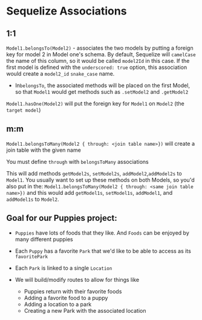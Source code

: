 # Sequelize Associations

## 1:1


`Model1.belongsTo(Model2)` - associates the two models by putting a foreign key for model 2 in Model one's schema. By default, Sequelize will `camelCase` the name of this column, so it would be called `model2Id` in this case. If the first model is defined with the `underscored: true` option, this association would create a `model2_id` `snake_case` name.
* In`belongsTo`, the associated methods will be placed on the first Model, so that `Model1` would get methods such as `.setModel2` and `.getModel2`

`Model1.hasOne(Model2)` will put the foreign key for `Model1` on `Model2` (the `target model`)

## m:m


`Model1.belongsToMany(Model2 { through: <join table name>})` will create a join table with the given name

You must define `through` with `belongsToMany` associations

This will add methods `getModel2s`, `setModel2s`, `addModel2`,`addModel2s` to `Model1`. You usually want to set up these methods on both Models, so you'd also put in the:
`Model1.belongsToMany(Model2 { through: <same join table name>})`
and this would add `getModel1s`, `setModel1s`, `addModel1`, and `addModel1s` to `Model2`.

## Goal for our Puppies project:

* `Puppies` have lots of foods that they like. And `Foods` can be enjoyed by many different puppies

* Each `Puppy` has a favorite `Park` that we'd like to be able to access as its `favoritePark`

* Each `Park` is linked to a single `Location`

* We will build/modify routes to allow for things like
  * Puppies return with their favorite foods
  * Adding a favorite food to a puppy
  * Adding a location to a park
  * Creating a new Park with the associated location